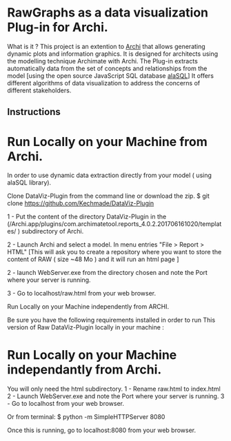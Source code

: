 # RawGraphs as a data visualization Plug-in for Archi.
What is it ?
This project is an extention to [Archi](https://github.com/archimatetool/archi) that allows generating dynamic plots and information graphics. It is designed for architects using the modelling technique Archimate with Archi. The Plug-in extracts automatically data from the set of concepts and relationships from the model [using the open source JavaScript SQL database [alaSQL](http://alasql.org/)] It offers different algorithms of data visualization to address the concerns of different stakeholders.

## Instructions

# Run Locally on your Machine from Archi.

In order to use dynamic data extraction directly from your model ( using alaSQL library).

Clone DataViz-Plugin from the command line or download the zip. 
$ git clone https://github.com/Kechmade/DataViz-Plugin

1 -  Put the content of the directory DataViz-Plugin in the (/Archi.app/plugins/com.archimatetool.reports_4.0.2.201706161020/templates/ ) subdirectory of Archi.


2 - Launch Archi and select a model.
In menu entries "File > Report > HTML" [This will ask you to create a repository where you want to store the content of RAW ( size ~48 Mo ) and it  will run an html page ]


2 - launch WebServer.exe from the directory chosen and note the Port where your server is running. 

3 - Go to localhost/raw.html from your web browser. 


Run Locally on your Machine independently from ARCHI.

Be sure you have the following requirements installed in order to run This version of Raw DataViz-Plugin locally in your machine :

# Run Locally on your Machine independantly from Archi.

You will only need the html subdirectory. 
1 - Rename raw.html to index.html
2 - Launch WebServer.exe and note the Port where your server is running. 
3 - Go to localhost from your web browser. 

Or from terminal: 
$ python -m SimpleHTTPServer 8080

Once this is running, go to localhost:8080  from your web browser. 

